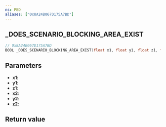 ```yaml
---
ns: PED
aliases: ["0x8A24B067D175A7BD"]
---
```

## _DOES_SCENARIO_BLOCKING_AREA_EXIST

```c
// 0x8A24B067D175A7BD
BOOL _DOES_SCENARIO_BLOCKING_AREA_EXIST(float x1, float y1, float z1, float x2, float y2, float z2);
```

## Parameters
* **x1**:
* **y1**:
* **z1**:
* **x2**:
* **y2**:
* **z2**:

## Return value
